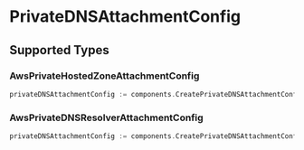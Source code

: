 # PrivateDNSAttachmentConfig


## Supported Types

### AwsPrivateHostedZoneAttachmentConfig

```go
privateDNSAttachmentConfig := components.CreatePrivateDNSAttachmentConfigAwsPrivateHostedZoneAttachmentConfig(components.AwsPrivateHostedZoneAttachmentConfig{/* values here */})
```

### AwsPrivateDNSResolverAttachmentConfig

```go
privateDNSAttachmentConfig := components.CreatePrivateDNSAttachmentConfigAwsPrivateDNSResolverAttachmentConfig(components.AwsPrivateDNSResolverAttachmentConfig{/* values here */})
```

